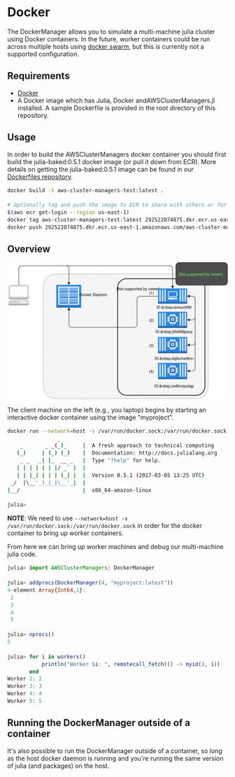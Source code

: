 # Docker

The DockerManager allows you to simulate a multi-machine julia cluster using Docker containers.
In the future, worker containers could be run across multiple hosts using [docker swarm](https://docs.docker.com/engine/swarm/), but this is currently not a supported configuration.

## Requirements

* [Docker](https://docs.docker.com/engine/installation/)
* A Docker image which has Julia, Docker andAWSClusterManagers.jl installed. A sample Dockerfile is provided in the root directory of this repository.

## Usage

In order to build the AWSClusterManagers docker container you should first build the
julia-baked:0.5.1 docker image (or pull it down from ECR).
More details on getting the julia-baked:0.5.1 image can be found in our [Dockerfiles repository](https://gitlab.invenia.ca/invenia/Dockerfiles/tree/master/julia-baked).

```bash
docker build -t aws-cluster-managers-test:latest .

# Optionally tag and push the image to ECR to share with others or for use with the AWSBatchManager.
$(aws ecr get-login --region us-east-1)
docker tag aws-cluster-managers-test:latest 292522074875.dkr.ecr.us-east-1.amazonaws.com/aws-cluster-managers-test:latest
docker push 292522074875.dkr.ecr.us-east-1.amazonaws.com/aws-cluster-managers-test:latest
```

## Overview

![Docker Managers](../assets/figures/docker_manager.svg)

The client machine on the left (e.g., you laptop) begins by starting an interactive docker container using
the image "myproject".
```bash
docker run --network=host -v /var/run/docker.sock:/var/run/docker.sock --rm -it myproject:latest julia
                _
    _       _ _(_)_     |  A fresh approach to technical computing
   (_)     | (_) (_)    |  Documentation: http://docs.julialang.org
    _ _   _| |_  __ _   |  Type "?help" for help.
   | | | | | | |/ _` |  |
   | | |_| | | | (_| |  |  Version 0.5.1 (2017-03-05 13:25 UTC)
 _/  |\__'_|_|_|\__'_|  |
|__/                    |  x86_64-amazon-linux

julia>
```
**NOTE**: We need to use `--network=host -v /var/run/docker.sock:/var/run/docker.sock` in order for the docker container to bring up worker containers.

From here we can bring up worker machines and debug our multi-machine julia code.
```julia
julia> import AWSClusterManagers: DockerManager

julia> addprocs(DockerManager(4, "myproject:latest"))
4-element Array{Int64,1}:
 2
 3
 4
 5

julia> nprocs()
5

julia> for i in workers()
           println("Worker $i: ", remotecall_fetch(() -> myid(), i))
       end
Worker 2: 2
Worker 3: 3
Worker 4: 4
Worker 5: 5
```

## Running the DockerManager outside of a container

It's also possible to run the DockerManager outside of a container, so long as the host docker daemon is running and you're running the same version of julia (and packages) on the host.
